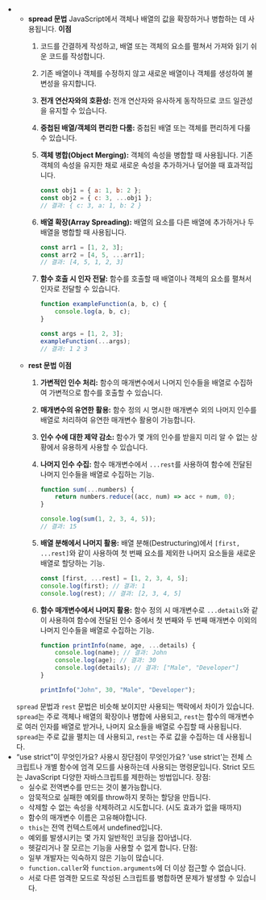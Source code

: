 -   -   **spread 문법**
        JavaScript에서 객체나 배열의 값을 확장하거나 병합하는 데 사용됩니다.
        **이점**
        1. 코드를 간결하게 작성하고, 배열 또는 객체의 요소를 펼쳐서 가져와 읽기 쉬운 코드를 작성합니다.
        2. 기존 배열이나 객체를 수정하지 않고 새로운 배열이나 객체를 생성하여 불변성을 유지합니다.
        3. **전개 연산자와의 호환성:** 전개 연산자와 유사하게 동작하므로 코드 일관성을 유지할 수 있습니다.
        4. **중첩된 배열/객체의 편리한 다룸:** 중첩된 배열 또는 객체를 편리하게 다룰 수 있습니다.

        5. **객체 병합(Object Merging):** 객체의 속성을 병합할 때 사용됩니다. 기존 객체의 속성을 유지한 채로 새로운 속성을 추가하거나 덮어쓸 때 효과적입니다.

            ```jsx
            const obj1 = { a: 1, b: 2 };
            const obj2 = { c: 3, ...obj1 };
            // 결과: { c: 3, a: 1, b: 2 }
            ```

        6. **배열 확장(Array Spreading):** 배열의 요소를 다른 배열에 추가하거나 두 배열을 병합할 때 사용됩니다.

            ```jsx
            const arr1 = [1, 2, 3];
            const arr2 = [4, 5, ...arr1];
            // 결과: [4, 5, 1, 2, 3]
            ```

        7. **함수 호출 시 인자 전달:** 함수를 호출할 때 배열이나 객체의 요소를 펼쳐서 인자로 전달할 수 있습니다.

            ```jsx
            function exampleFunction(a, b, c) {
                console.log(a, b, c);
            }

            const args = [1, 2, 3];
            exampleFunction(...args);
            // 결과: 1 2 3
            ```
    -   **rest 문법**
        **이점**
        1. **가변적인 인수 처리:** 함수의 매개변수에서 나머지 인수들을 배열로 수집하여 가변적으로 함수를 호출할 수 있습니다.
        2. **매개변수의 유연한 활용:** 함수 정의 시 명시한 매개변수 외의 나머지 인수를 배열로 처리하여 유연한 매개변수 활용이 가능합니다.
        3. **인수 수에 대한 제약 감소:** 함수가 몇 개의 인수를 받을지 미리 알 수 없는 상황에서 유용하게 사용할 수 있습니다.

        4. **나머지 인수 수집:** 함수 매개변수에서 `...rest`를 사용하여 함수에 전달된 나머지 인수들을 배열로 수집하는 기능.

            ```jsx
            function sum(...numbers) {
                return numbers.reduce((acc, num) => acc + num, 0);
            }

            console.log(sum(1, 2, 3, 4, 5));
            // 결과: 15
            ```

        5. **배열 분해에서 나머지 활용:** 배열 분해(Destructuring)에서 `[first, ...rest]`와 같이 사용하여 첫 번째 요소를 제외한 나머지 요소들을 새로운 배열로 할당하는 기능.

            ```jsx
            const [first, ...rest] = [1, 2, 3, 4, 5];
            console.log(first); // 결과: 1
            console.log(rest); // 결과: [2, 3, 4, 5]
            ```

        6. **함수 매개변수에서 나머지 활용:** 함수 정의 시 매개변수로 `...details`와 같이 사용하여 함수에 전달된 인수 중에서 첫 번째와 두 번째 매개변수 이외의 나머지 인수들을 배열로 수집하는 기능.

            ```jsx
            function printInfo(name, age, ...details) {
                console.log(name); // 결과: John
                console.log(age); // 결과: 30
                console.log(details); // 결과: ["Male", "Developer"]
            }

            printInfo("John", 30, "Male", "Developer");
            ```
    `spread` 문법과 `rest` 문법은 비슷해 보이지만 사용되는 맥락에서 차이가 있습니다. `spread`는 주로 객체나 배열의 확장이나 병합에 사용되고, `rest`는 함수의 매개변수로 여러 인자를 배열로 받거나, 나머지 요소들을 배열로 수집할 때 사용됩니다. `spread`는 주로 값을 펼치는 데 사용되고, `rest`는 주로 값을 수집하는 데 사용됩니다.
-   “use strict”이 무엇인가요? 사용시 장단점이 무엇인가요?
    'use strict'는 전체 스크립트나 개별 함수에 엄격 모드를 사용하는데 사용되는 명령문입니다. Strict 모드는 JavaScript 다양한 자바스크립트를 제한하는 방법입니다.
    장점:
    -   실수로 전역변수를 만드는 것이 불가능합니다.
    -   암묵적으로 실패한 예외를 throw하지 못하는 할당을 만듭니다.
    -   삭제할 수 없는 속성을 삭제하려고 시도합니다. (시도 효과가 없을 때까지)
    -   함수의 매개변수 이름은 고유해야합니다.
    -   `this`는 전역 컨텍스트에서 undefined입니다.
    -   예외를 발생시키는 몇 가지 일반적인 코딩을 잡아냅니다.
    -   헷갈리거나 잘 모르는 기능을 사용할 수 없게 합니다.
    단점:
    -   일부 개발자는 익숙하지 않은 기능이 많습니다.
    -   `function.caller`와 `function.arguments`에 더 이상 접근할 수 없습니다.
    -   서로 다른 엄격한 모드로 작성된 스크립트를 병합하면 문제가 발생할 수 있습니다.
